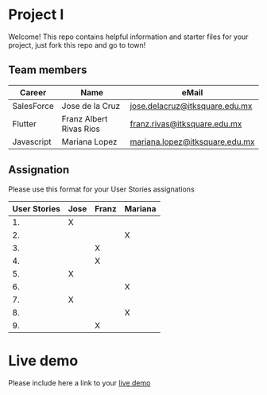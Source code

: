 # Project I

Welcome! This repo contains helpful information and starter files for your project, just fork this repo and go to town!

## Team members

| Career | Name | eMail |
| --- | --- | --- |
| SalesForce | Jose de la Cruz | jose.delacruz@itksquare.edu.mx |
| Flutter | Franz Albert Rivas Rios | franz.rivas@itksquare.edu.mx|
|Javascript | Mariana Lopez | mariana.lopez@itksquare.edu.mx |

## Assignation 

Please use this format for your User Stories assignations

| User Stories |  Jose | Franz | Mariana |
| ------------ | ----- | ----- | ------- |
| 1.           |   X   |       |         |
| 2.           |       |       |    X    |
| 3.           |       |   X   |         |
| 4.           |       |   X   |         |
| 5.           |   X   |       |         |
| 6.           |       |       |    X    |
| 7.           |   X   |       |         |
| 8.           |       |       |    X    |
| 9.           |       |   X   |         |

# Live demo

Please include here a link to your [live demo](https://franzrivas-ksquare.github.io/project1_simon/)


